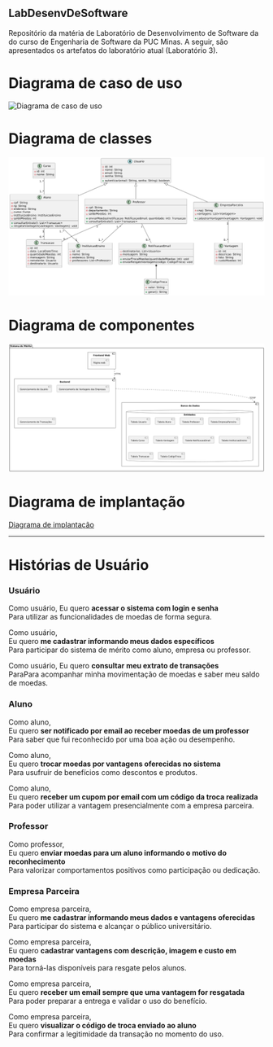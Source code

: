 ## LabDesenvDeSoftware
Repositório da matéria de Laboratório de Desenvolvimento de Software da do curso de Engenharia de Software da PUC Minas. 
A seguir, são apresentados os artefatos do laboratório atual (Laboratório 3).

# Diagrama de caso de uso
![Diagrama de caso de uso](laboratorio3/projeto/DiagramaCasouso/diagramaCasoDeUso.png)

# Diagrama de classes
![Diagrama de classes](laboratorio3/projeto/diagramaClasses/diagramaClasses.png)


# Diagrama de componentes
![Diagrama de componentes](laboratorio3/projeto/DiagramaDeComponentes/diagramaComponentes.png)

# Diagrama de implantação
[Diagrama de implantação](laboratorio3/projeto/diagramaImplantacao/diagramaDeImplantacao.png)

<!--# Diagrama de pacotes
![Diagrama de pacotes]()-->
---

# Histórias de Usuário

### Usuário 

Como usuário, 
Eu quero **acessar o sistema com login e senha**  
Para utilizar as funcionalidades de moedas de forma segura.

Como usuário,  
Eu quero **me cadastrar informando meus dados específicos**  
Para participar do sistema de mérito como aluno, empresa ou professor.

Como usuário, 
Eu quero **consultar meu extrato de transações**  
ParaPara acompanhar minha movimentação de moedas e saber meu saldo de moedas.

### Aluno 

Como aluno,  
Eu quero **ser notificado por email ao receber moedas de um professor**  
Para saber que fui reconhecido por uma boa ação ou desempenho.

Como aluno,  
Eu quero **trocar moedas por vantagens oferecidas no sistema**  
Para usufruir de benefícios como descontos e produtos.

Como aluno,  
Eu quero **receber um cupom por email com um código da troca realizada**  
Para poder utilizar a vantagem presencialmente com a empresa parceira.

### Professor 

Como professor,  
Eu quero **enviar moedas para um aluno informando o motivo do reconhecimento**  
Para valorizar comportamentos positivos como participação ou dedicação.

### Empresa Parceira 

Como empresa parceira,  
Eu quero **me cadastrar informando meus dados e vantagens oferecidas**  
Para participar do sistema e alcançar o público universitário.

Como empresa parceira,  
Eu quero **cadastrar vantagens com descrição, imagem e custo em moedas**  
Para torná-las disponíveis para resgate pelos alunos.

Como empresa parceira,  
Eu quero **receber um email sempre que uma vantagem for resgatada**  
Para poder preparar a entrega e validar o uso do benefício.

Como empresa parceira,  
Eu quero **visualizar o código de troca enviado ao aluno**  
Para confirmar a legitimidade da transação no momento do uso.
